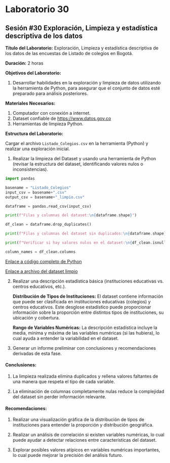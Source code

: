 # Laboratorio 30

## Sesión #30 Exploración, Limpieza y estadística descriptiva de los datos

**Título del Laboratorio:** Exploración, Limpieza y estadística descriptiva de los datos de las encuestas de Listado de colegios en Bogotá.

**Duración:** 2 horas

**Objetivos del Laboratorio:**

1. Desarrollar habilidades en la exploración y limpieza de datos utilizando la herramienta de Python, para asegurar que el conjunto de datos esté preparado para análisis posteriores.

**Materiales Necesarios:**

1. Computador con conexión a internet.
2. Dataset confiable de https://www.datos.gov.co
3. Herramientas de limpieza Python.

**Estructura del Laboratorio:**

Cargar el archivo `Listado_Colegios.csv` en la herramienta (Python) y realizar una exploración inicial.

1. Realizar la limpieza del Dataset y usando una herramienta de Python (revisar la estructura del dataset, identificando valores nulos o inconsistencias).

```python
import pandas

basename = "Listado_Colegios"
input_csv = basename+".csv"
output_csv = basename+"_limpio.csv"

dataframe = pandas.read_csv(input_csv)

print(f"Filas y columnas del dataset:\n{dataframe.shape}")

df_clean = dataframe.drop_duplicates()

print(f"Filas y columnas del dataset sin duplicados:\n{dataframe.shape}")

print(f"Verificar si hay valores nulos en el dataset:\n{df_clean.isnull().sum()}")

column_names = df_clean.columns
```
[Enlace a código completo de Python](lab30.py)

[Enlace a archivo del dataset limpio](Listado_Colegios_limpio.csv)

2. Realizar una descripción estadística básica (instituciones educativas vs. centros educativos, etc.).

    **Distribución de Tipos de Instituciones:** El dataset contiene información que puede ser clasificada en instituciones educativas (colegios) y centros educativos. Este desglose estadístico puede proporcionar información sobre la proporción entre distintos tipos de instituciones, su ubicación y cobertura.

    **Rango de Variables Numéricas:** La descripción estadística incluye la media, mínima y máxima de las variables numéricas (si las hubiera), lo cual ayuda a entender la variabilidad en el dataset.

3. Generar un informe preliminar con conclusiones y recomendaciones derivadas de esta fase.

#### Conclusiones:

1. La limpieza realizada elimina duplicados y rellena valores faltantes de una manera que respeta el tipo de cada variable.

2. La eliminación de columnas completamente nulas reduce la complejidad del dataset sin perder información relevante.

#### Recomendaciones:

1. Realizar una visualización gráfica de la distribución de tipos de instituciones para entender la proporción y distribución geográfica.

2. Realizar un análisis de correlación si existen variables numéricas, lo cual puede ayudar a detectar relaciones entre características del dataset.

3. Explorar posibles valores atípicos en variables numéricas importantes, lo cual puede mejorar la precisión del análisis futuro.
